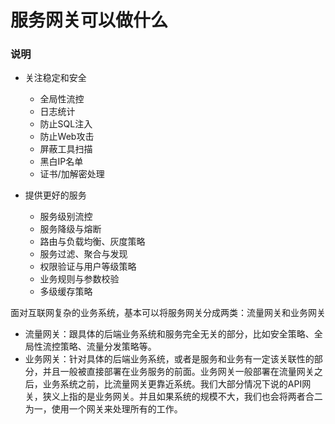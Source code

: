 # 服务网关可以做什么

### 说明

- 关注稳定和安全
  - 全局性流控
  - 日志统计
  - 防止SQL注入
  - 防止Web攻击
  - 屏蔽工具扫描
  - 黑白IP名单
  - 证书/加解密处理
    
- 提供更好的服务
    - 服务级别流控
    - 服务降级与熔断
    - 路由与负载均衡、灰度策略
    - 服务过滤、聚合与发现
    - 权限验证与用户等级策略
    - 业务规则与参数校验
    - 多级缓存策略

面对互联网复杂的业务系统，基本可以将服务网关分成两类：流量网关和业务网关
- 流量网关：跟具体的后端业务系统和服务完全无关的部分，比如安全策略、全局性流控策略、流量分发策略等。
- 业务网关：针对具体的后端业务系统，或者是服务和业务有一定该关联性的部分，并且一般被直接部署在业务服务的前面。业务网关一般部署在流量网关之后，业务系统之前，比流量网关更靠近系统。我们大部分情况下说的API网关，狭义上指的是业务网关。并且如果系统的规模不大，我们也会将两者合二为一，使用一个网关来处理所有的工作。